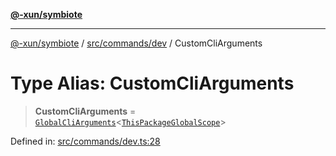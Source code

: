[**@-xun/symbiote**](../../../../README.md)

***

[@-xun/symbiote](../../../../README.md) / [src/commands/dev](../README.md) / CustomCliArguments

# Type Alias: CustomCliArguments

> **CustomCliArguments** = [`GlobalCliArguments`](../../../configure/type-aliases/GlobalCliArguments.md)\<[`ThisPackageGlobalScope`](../../../configure/enumerations/ThisPackageGlobalScope.md)\>

Defined in: [src/commands/dev.ts:28](https://github.com/Xunnamius/symbiote/blob/cdafea2baa38b239d5977b443b3a3091b1a1c2e6/src/commands/dev.ts#L28)

